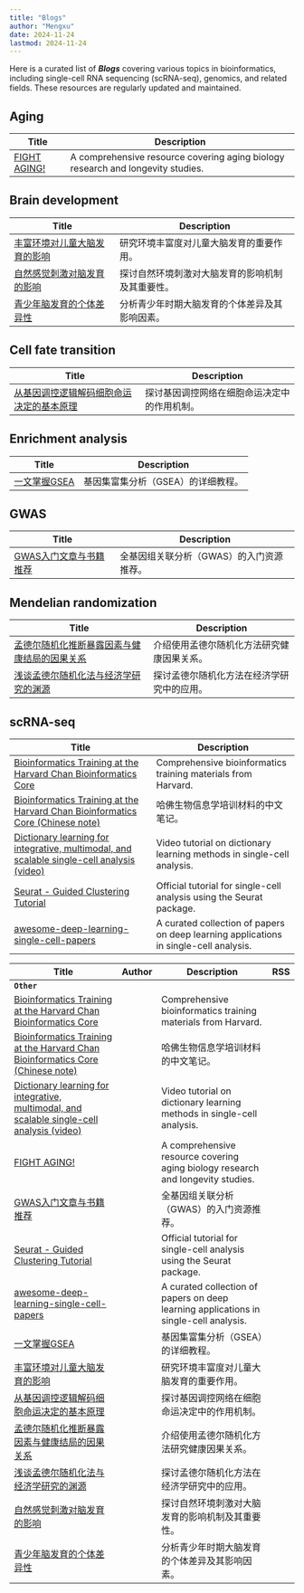 ```yaml
---
title: "Blogs"
author: "Mengxu"
date: 2024-11-24
lastmod: 2024-11-24
---
```


<!--more-->

Here is a curated list of ***Blogs*** covering various topics in bioinformatics, including single-cell RNA sequencing (scRNA-seq), genomics, and related fields. These resources are regularly updated and maintained.

## Aging

| Title | Description |
| -- | -- |
| [FIGHT AGING!](https://www.fightaging.org/) | A comprehensive resource covering aging biology research and longevity studies. |


## Brain development

| Title | Description |
| -- | -- |
| [丰富环境对儿童大脑发育的影响](https://zhuanlan.zhihu.com/p/532096885) | 研究环境丰富度对儿童大脑发育的重要作用。 |
| [自然感觉刺激对脑发育的影响](https://www.cas.cn/kxcb/kpwz/201401/t20140129_4031024.shtml) | 探讨自然环境刺激对大脑发育的影响机制及其重要性。 |
| [青少年脑发育的个体差异性](https://zhuanlan.zhihu.com/p/307358952) | 分析青少年时期大脑发育的个体差异及其影响因素。 |


## Cell fate transition

| Title | Description |
| -- | -- |
| [从基因调控逻辑解码细胞命运决定的基本原理](http://cqb.pku.edu.cn/zyli/info/1041/1196.htm) | 探讨基因调控网络在细胞命运决定中的作用机制。 |


## Enrichment analysis

| Title | Description |
| -- | -- |
| [一文掌握GSEA](https://mp.weixin.qq.com/s?__biz=MzI5MTcwNjA4NQ==&mid=2247488358&idx=1&sn=4c1c15b6467ff7f8bd7fe95400bbc1df&scene=21#wechat_redirect) | 基因集富集分析（GSEA）的详细教程。 |


## GWAS

| Title | Description |
| -- | -- |
| [GWAS入门文章与书籍推荐](https://gwaslab.org/2021/03/30/gwas%e5%85%a5%e9%97%a8%e6%96%87%e7%ab%a0%e4%b8%8e%e4%b9%a6%e7%b1%8d%e6%8e%a8%e8%8d%90/) | 全基因组关联分析（GWAS）的入门资源推荐。 |


## Mendelian randomization

| Title | Description |
| -- | -- |
| [孟德尔随机化推断暴露因素与健康结局的因果关系](https://www.jianshu.com/p/8ac31267d3d8) | 介绍使用孟德尔随机化方法研究健康因果关系。 |
| [浅谈孟德尔随机化法与经济学研究的渊源](https://zhuanlan.zhihu.com/p/507997457/) | 探讨孟德尔随机化方法在经济学研究中的应用。 |


## scRNA-seq

| Title | Description |
| -- | -- |
| [Bioinformatics Training at the Harvard Chan Bioinformatics Core](https://hbctraining.github.io/main/) | Comprehensive bioinformatics training materials from Harvard. |
| [Bioinformatics Training at the Harvard Chan Bioinformatics Core (Chinese note)](https://wap.sciencenet.cn/home.php?mod=space&do=blog&id=1241283) | 哈佛生物信息学培训材料的中文笔记。 |
| [Dictionary learning for integrative, multimodal, and scalable single-cell analysis (video)](https://www.youtube.com/watch?v=AHl5V-9dMOI) | Video tutorial on dictionary learning methods in single-cell analysis. |
| [Seurat - Guided Clustering Tutorial](https://satijalab.org/seurat/articles/pbmc3k_tutorial.html) | Official tutorial for single-cell analysis using the Seurat package. |
| [awesome-deep-learning-single-cell-papers](https://github.com/OmicsML/awesome-deep-learning-single-cell-papers) | A curated collection of papers on deep learning applications in single-cell analysis. |

| **Title** | **Author** | **Description** | **RSS** |
| -- | -- | -- | -- |
| **`Other`** |  |  |  |
| [Bioinformatics Training at the Harvard Chan Bioinformatics Core](https://hbctraining.github.io/main/) |  | Comprehensive bioinformatics training materials from Harvard. |  |
| [Bioinformatics Training at the Harvard Chan Bioinformatics Core (Chinese note)](https://wap.sciencenet.cn/home.php?mod=space&do=blog&id=1241283) |  | 哈佛生物信息学培训材料的中文笔记。 |  |
| [Dictionary learning for integrative, multimodal, and scalable single-cell analysis (video)](https://www.youtube.com/watch?v=AHl5V-9dMOI) |  | Video tutorial on dictionary learning methods in single-cell analysis. |  |
| [FIGHT AGING!](https://www.fightaging.org/) |  | A comprehensive resource covering aging biology research and longevity studies. |  |
| [GWAS入门文章与书籍推荐](https://gwaslab.org/2021/03/30/gwas%e5%85%a5%e9%97%a8%e6%96%87%e7%ab%a0%e4%b8%8e%e4%b9%a6%e7%b1%8d%e6%8e%a8%e8%8d%90/) |  | 全基因组关联分析（GWAS）的入门资源推荐。 |  |
| [Seurat - Guided Clustering Tutorial](https://satijalab.org/seurat/articles/pbmc3k_tutorial.html) |  | Official tutorial for single-cell analysis using the Seurat package. |  |
| [awesome-deep-learning-single-cell-papers](https://github.com/OmicsML/awesome-deep-learning-single-cell-papers) |  | A curated collection of papers on deep learning applications in single-cell analysis. |  |
| [一文掌握GSEA](https://mp.weixin.qq.com/s?__biz=MzI5MTcwNjA4NQ==&mid=2247488358&idx=1&sn=4c1c15b6467ff7f8bd7fe95400bbc1df&scene=21#wechat_redirect) |  | 基因集富集分析（GSEA）的详细教程。 |  |
| [丰富环境对儿童大脑发育的影响](https://zhuanlan.zhihu.com/p/532096885) |  | 研究环境丰富度对儿童大脑发育的重要作用。 |  |
| [从基因调控逻辑解码细胞命运决定的基本原理](http://cqb.pku.edu.cn/zyli/info/1041/1196.htm) |  | 探讨基因调控网络在细胞命运决定中的作用机制。 |  |
| [孟德尔随机化推断暴露因素与健康结局的因果关系](https://www.jianshu.com/p/8ac31267d3d8) |  | 介绍使用孟德尔随机化方法研究健康因果关系。 |  |
| [浅谈孟德尔随机化法与经济学研究的渊源](https://zhuanlan.zhihu.com/p/507997457/) |  | 探讨孟德尔随机化方法在经济学研究中的应用。 |  |
| [自然感觉刺激对脑发育的影响](https://www.cas.cn/kxcb/kpwz/201401/t20140129_4031024.shtml) |  | 探讨自然环境刺激对大脑发育的影响机制及其重要性。 |  |
| [青少年脑发育的个体差异性](https://zhuanlan.zhihu.com/p/307358952) |  | 分析青少年时期大脑发育的个体差异及其影响因素。 |  |

